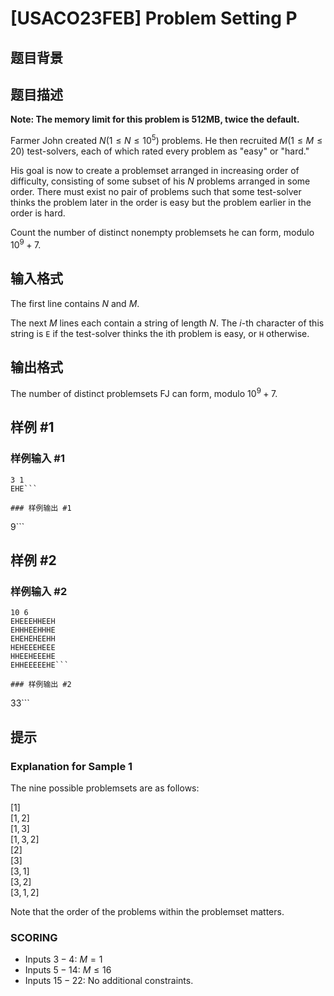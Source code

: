 # [USACO23FEB] Problem Setting P

## 题目背景



## 题目描述

**Note: The memory limit for this problem is 512MB, twice the default.**

Farmer John created $N(1 \le N \le 10^5)$ problems. He then recruited $M (1 \le M \le 20)$ test-solvers, each of which rated every problem as "easy" or "hard."

His goal is now to create a problemset arranged in increasing order of difficulty, consisting of some subset of his $N$ problems arranged in some order. There must exist no pair of problems such that some test-solver thinks the problem later in the order is easy but the problem earlier in the order is hard.

Count the number of distinct nonempty problemsets he can form, modulo $10^9+7$. 

## 输入格式

The first line contains $N$ and $M$.

The next $M$ lines each contain a string of length $N$. The $i$-th character of this string is `E` if the test-solver thinks the ith problem is easy, or `H` otherwise. 

## 输出格式

The number of distinct problemsets FJ can form, modulo $10^9+7$. 

## 样例 #1

### 样例输入 #1
```
3 1
EHE```

### 样例输出 #1

```
9```

## 样例 #2

### 样例输入 #2
```
10 6
EHEEEHHEEH
EHHHEEHHHE
EHEHEHEEHH
HEHEEEHEEE
HHEEHEEEHE
EHHEEEEEHE```

### 样例输出 #2

```
33```

## 提示

### Explanation for Sample 1

The nine possible problemsets are as follows:

$[1]$  
$[1,2]$  
$[1,3]$  
$[1,3,2]$  
$[2]$  
$[3]$  
$[3,1]$  
$[3,2]$  
$[3,1,2]$  

Note that the order of the problems within the problemset matters. 

### SCORING

 - Inputs $3-4$: $M=1$
 - Inputs $5-14$: $M \le 16$
 - Inputs $15-22$: No additional constraints.

